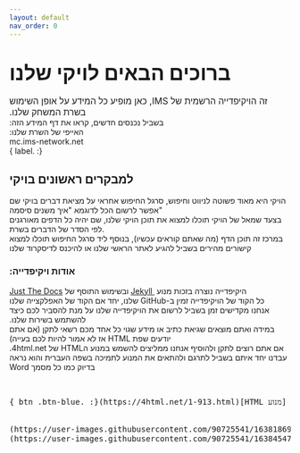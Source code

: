 ```yaml
---
layout: default
nav_order: 0
---
```

<h1><span style="font-size:36px"><span dir="rtl">ברוכים הבאים לויקי שלנו</span></span></h1>

<p><span dir="rtl"><span style="font-size:16px">זה הויקיפדייה הרשמית של IMS, כאן מופיע כל המידע על אופן השימוש בשרת המשחק שלנו.</span><br />
בשביל נכנסים חדשים, קראו את דף המידע הזה:<br />
האייפי של השרת שלנו:<br />
<span class="fs-3">
mc.ims-network.net<br />
{: .label }</span></p>

<h2>למבקרים ראשונים בויקי</h2>

<p>הויקי היא מאוד פשוטה לניווט וחיפוש, סרגל החיפוש אחראי על מציאת דברים בויקי שם אפשר לרשום הכל לדוגמא &quot;איך משנים סיסמה&quot;<br />
בצעד שמאל של הויקי תוכלו למצוא את תוכן הויקי שלנו, שם יהיה כל הדפים מאורגנים לפי הסדר של הדברים בשרת.<br />
במרכז זה תוכן הדף (מה שאתם קוראים עכשיו), בנוסף ליד סרגל החיפוש תוכלו למצוא קישורים מהירים בשביל להגיע לאתר הראשי שלנו או להיכנס לדיסקרוד שלנו</p>

<h3><span dir="rtl"><strong>אודות ויקיפדייה:</strong></span></h3>

<p><span dir="rtl">היקיפדייה נוצרה בזכות מנוע&nbsp;<a dir="ltr" href="https://jekyllrb.com/" target="_blank">Jekyll </a>&nbsp;ובשימוש התוסף של <a href="https://just-the-docs.github.io/just-the-docs/" target="_blank">Just The Docs</a><br />
כל הקוד של הויקיפדייה זמין ב-GitHub שלנו, יחד אם הקוד של האפלקצייה שלנו<br />
אנחנו מקדישים זמן בשביל לרשום את הויקיפדייה שלנו על מנת להסביר לכם כיצד להשתמש בשירות שלנו.<br />
במידה ואתם מוצאים שגיאת כתיב או מידע שגוי כל אחד מכם רשאי לתקן (אם אתם יודעים שפת HTML אז לא אמור להיות לכם בעייה)<br />
אם אתם רוצים לתקן ולהוסיף אנחנו ממליצים להשמש במנוע הHTML של 4html.net. עבדנו יחד איתם בשביל לתרגם ולהתאים את המנוע לתמיכה בשפה העברית והוא נראה בדיוק כמו כל מסמך Word</span></p>

<pre>
<span dir="rtl">
<span class="fs-3">
[מנוע HTML](https://4html.net/1-913.html){: .btn .btn-blue }
</span>

![מידע כללי מעוצב](https://user-images.githubusercontent.com/90725541/163818697-7e028c65-1b17-4440-b1de-17e8b4a5bd4a.png)
![מידע על הויקי מעוצב](https://user-images.githubusercontent.com/90725541/163845474-913f0058-2188-410a-9740-d97b4958f7a9.png)

